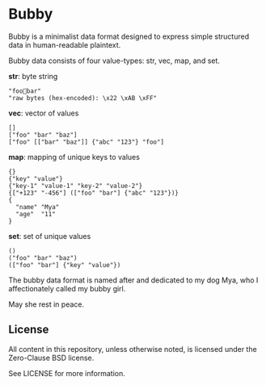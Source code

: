 # Bubby

Bubby is a minimalist data format designed to express simple structured data in
human-readable plaintext.

Bubby data consists of four value-types: str, vec, map, and set.

**str**: byte string

    "foo🍔bar"
    "raw bytes (hex-encoded): \x22 \xAB \xFF"

**vec**: vector of values

    []
    ["foo" "bar" "baz"]
    ["foo" [["bar" "baz"]] {"abc" "123"} "foo"]

**map**: mapping of unique keys to values

    {}
    {"key" "value"}
    {"key-1" "value-1" "key-2" "value-2"}
    {["+123" "-456"] (["foo" "bar"] {"abc" "123"})}
    {
      "name" "Mya"
      "age"  "11"
    }

**set**: set of unique values

    ()
    ("foo" "bar" "baz")
    (["foo" "bar"] {"key" "value"})

The bubby data format is named after and dedicated to my dog Mya, who I
affectionately called my bubby girl.

May she rest in peace.

## License
All content in this repository, unless otherwise noted, is licensed under the
Zero-Clause BSD license.

See LICENSE for more information.
